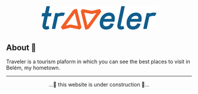 <h1 align=center>
  <img src=".github/logo.svg" alt="traveler"/>
</h1>

## About 🤯

Traveler is a tourism plaform in which you can see the best places to visit in Belém, my hometown.

--- 
<div align=center>
  ...🚧 this website is under construction 🚧...
</div>